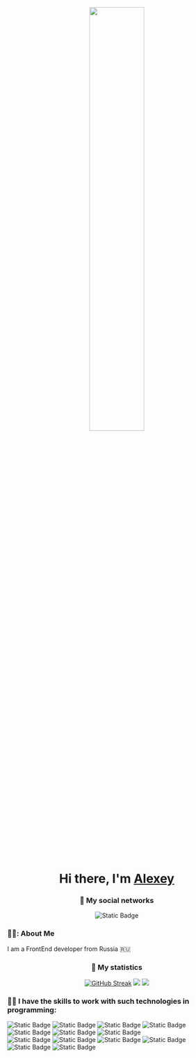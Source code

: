 <div id="header" align="center">
  <img src="https://media.giphy.com/media/gjrYDwbjnK8x36xZIO/giphy.gif?cid=ecf05e471z0dwqpyh3h91kdkts4yi8p80mtdzqrb1v6nxz0f&ep=v1_gifs_related&rid=giphy.gif&ct=s" width="50%"/>
  <h1 styles="text-align: center;">Hi there, I'm <a href="https://github.com/Weronnip" margin-bottom="100px">Alexey</a>
  <h3 styles="text-align: center;">📱 My social networks</h3>
    <img alt="Static Badge" src="https://img.shields.io/badge/VK-%230000?style=for-the-badge&logo=vk&logoColor=white&color=%230077FF&link=https%3A%2F%2Fvk.com%2Fweronnip">
</div>

### :man_technologist:: About Me 
I am a FrontEnd developer from Russia 🇷🇺

<div align="center">
  <h3>🔎 My statistics</h3>
    <a href="https://git.io/streak-stats"><img src="https://github-readme-streak-stats.herokuapp.com?user=Weronnip&theme=react&hide_border=true&border_radius=15&card_width=1000&card_height=200&border=EB4A23" alt="GitHub Streak" /></a>
  <picture align="start">
    <source
      srcset="https://github-readme-stats.vercel.app/api?username=Weronnip&show_icons=true&theme=react"
      media="(prefers-color-scheme: dark)"
    />
    <source
      srcset="https://github-readme-stats.vercel.app/api?username=Weronnip&show_icons=true"
      media="(prefers-color-scheme: dark), (prefers-color-scheme: no-preference)"
    />
    <img src="https://github-readme-stats.vercel.app/api?username=Weronnip&show_icons=true" />
  </picture>

  <picture align="end">
    <source
      srcset="https://github-readme-stats.vercel.app/api/top-langs/?username=Weronnip&layout=compact&theme=react"
      media="(prefers-color-scheme: dark)"
    />
    <source
      srcset="https://github-readme-stats.vercel.app/api/top-langs/?username=Weronnip&layout=compact&show_icons=true"
      media="(prefers-color-scheme: light), (prefers-color-scheme: no-preference)"
    />
  <img src="https://github-readme-stats.vercel.app/api/top-langs/?username=Weronnip&layout=compact&show_icons=true" />
  </picture>

</div>

### 👨‍💻 I have the skills to work  with such technologies in programming: 

<div>
  <img alt="Static Badge" src="https://img.shields.io/badge/TypeScript-%230000?style=for-the-badge&logo=typescript&logoColor=white&color=%233178C6">
    <img alt="Static Badge" src="https://img.shields.io/badge/JavaScript-%230000?style=for-the-badge&logo=javascript&logoColor=white&color=%23F7DF1E">
    <img alt="Static Badge" src="https://img.shields.io/badge/React-%230000?style=for-the-badge&logo=react&logoColor=white&color=%2361DAFB">
    <img alt="Static Badge" src="https://img.shields.io/badge/MySQL-%230000?style=for-the-badge&logo=mysql&logoColor=white&color=004b6b">
    <img alt="Static Badge" src="https://img.shields.io/badge/Git-%230000?style=for-the-badge&logo=git&logoColor=white&color=%23F05032">
    <img alt="Static Badge" src="https://img.shields.io/badge/HTML5-%230000?style=for-the-badge&logo=html5&logoColor=white&color=%23E34F26">
    <img alt="Static Badge" src="https://img.shields.io/badge/axios-%230000?style=for-the-badge&logo=axios&logoColor=white&color=%235A29E4">
    <br />
    <img alt="Static Badge" src="https://img.shields.io/badge/CSS3-%230000?style=for-the-badge&logo=css3&logoColor=white&color=%231572B6">
    <img alt="Static Badge" src="https://img.shields.io/badge/SASS%2FSCSS-%230000?style=for-the-badge&logo=sass&logoColor=white&color=%23CC6699">
    <img alt="Static Badge" src="https://img.shields.io/badge/Tailwind%20CSS-%230000?style=for-the-badge&logo=tailwindcss&logoColor=white&color=%2306B6D4">
    <img alt="Static Badge" src="https://img.shields.io/badge/Drizzle-%230000?style=for-the-badge&logo=drizzle&logoColor=white&color=%23C5F74F">
    <img alt="Static Badge" src="https://img.shields.io/badge/Node.js-%230000?style=for-the-badge&logo=nodedotjs&logoColor=white&color=%235FA04E">
    <img alt="Static Badge" src="https://img.shields.io/badge/Figma-%230000?style=for-the-badge&logo=figma&logoColor=white&color=%23%23F24E1E">

</div>
